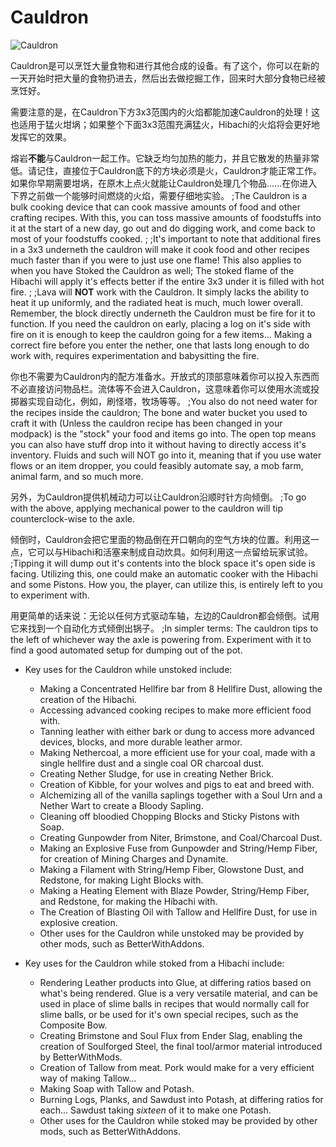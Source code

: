 # Cauldron

![Cauldron](block:betterwithmods:cooking_pot@1)

Cauldron是可以烹饪大量食物和进行其他合成的设备。有了这个，你可以在新的一天开始时把大量的食物扔进去，然后出去做挖掘工作，回来时大部分食物已经被烹饪好。

需要注意的是，在Cauldron下方3x3范围内的火焰都能加速Cauldron的处理！这也适用于猛火坩埚；如果整个下面3x3范围充满猛火，Hibachi的火焰将会更好地发挥它的效果。

熔岩**不能**与Cauldron一起工作。它缺乏均匀加热的能力，并且它散发的热量非常低。请记住，直接位于Cauldron底下的方块必须是火，Cauldron才能正常工作。如果你早期需要坩埚，在原木上点火就能让Cauldron处理几个物品......在你进入下界之前做一个能够时间燃烧的火焰，需要仔细地实验。
;The Cauldron is a bulk cooking device that can cook massive amounts of food and other crafting recipes. With this, you can toss massive amounts of foodstuffs into it at the start of a new day, go out and do digging work, and come back to most of your foodstuffs cooked.
;
;It's important to note that additional fires in a 3x3 underneth the cauldron will make it cook food and other recipes much faster than if you were to just use one flame! This also applies to when you have Stoked the Cauldron as well; The stoked flame of the Hibachi will apply it's effects better if the entire 3x3 under it is filled with hot fire.
;
;Lava will **NOT** work with the Cauldron. It simply lacks the ability to heat it up uniformly, and the radiated heat is much, much lower overall. Remember, the block directly underneth the Cauldron must be fire for it to function. If you need the cauldron on early, placing a log on it's side with fire on it is enough to keep the cauldron going for a few items... Making a correct fire before you enter the nether, one that lasts long enough to do work with, requires experimentation and babysitting the fire.

你也不需要为Cauldron内的配方准备水。开放式的顶部意味着你可以投入东西而不必直接访问物品栏。流体等不会进入Cauldron，这意味着你可以使用水流或投掷器实现自动化，例如，刷怪塔，牧场等等。
;You also do not need water for the recipes inside the cauldron; The bone and water bucket you used to craft it with (Unless the cauldron recipe has been changed in your modpack) is the "stock" your food and items go into. The open top means you can also have stuff drop into it without having to directly access it's inventory. Fluids and such will NOT go into it, meaning that if you use water flows or an item dropper, you could feasibly automate say, a mob farm, animal farm, and so much more.

另外，为Cauldron提供机械动力可以让Cauldron沿顺时针方向倾倒。
;To go with the above, applying mechanical power to the cauldron will tip counterclock-wise to the axle.

倾倒时，Cauldron会把它里面的物品倒在开口朝向的空气方块的位置。利用这一点，它可以与Hibachi和活塞来制成自动炊具。如何利用这一点留给玩家试验。
;Tipping it will dump out it's contents into the block space it's open side is facing. Utilizing this, one could make an automatic cooker with the Hibachi and some Pistons. How you, the player, can utilize this, is entirely left to you to experiment with.

用更简单的话来说：无论以任何方式驱动车轴，左边的Cauldron都会倾倒。试用它来找到一个自动化方式倾倒出锅子。
;In simpler terms: The cauldron tips to the left of whichever way the axle is powering from. Experiment with it to find a good automated setup for dumping out of the pot.

* Key uses for the Cauldron while unstoked include:
    * Making a Concentrated Hellfire bar from 8 Hellfire Dust, allowing the creation of the Hibachi.
    * Accessing advanced cooking recipes to make more efficient food with.
    * Tanning leather with either bark or dung to access more advanced devices, blocks, and more durable leather armor.
    * Making Nethercoal, a more efficient use for your coal, made with a single hellfire dust and a single coal OR charcoal dust.
    * Creating Nether Sludge, for use in creating Nether Brick.
    * Creation of Kibble, for your wolves and pigs to eat and breed with.
    * Alchemizing all of the vanilla saplings together with a Soul Urn and a Nether Wart to create a Bloody Sapling.
    * Cleaning off bloodied Chopping Blocks and Sticky Pistons with Soap.
    * Creating Gunpowder from Niter, Brimstone, and Coal/Charcoal Dust.
    * Making an Explosive Fuse from Gunpowder and String/Hemp Fiber, for creation of Mining Charges and Dynamite.
    * Making a Filament with String/Hemp Fiber, Glowstone Dust, and Redstone, for making Light Blocks with.
    * Making a Heating Element with Blaze Powder, String/Hemp Fiber, and Redstone, for making the Hibachi with.
    * The Creation of Blasting Oil with Tallow and Hellfire Dust, for use in explosive creation.
    * Other uses for the Cauldron while unstoked may be provided by other mods, such as BetterWithAddons.

* Key uses for the Cauldron while stoked from a Hibachi include:
    * Rendering Leather products into Glue, at differing ratios based on what's being rendered. Glue is a very versatile material, and can be used in place of slime balls in recipes that would normally call for slime balls, or be used for it's own special recipes, such as the Composite Bow.
    * Creating Brimstone and Soul Flux from Ender Slag, enabling the creation of Soulforged Steel, the final tool/armor material introduced by BetterWithMods.
    * Creation of Tallow from meat. Pork would make for a very efficient way of making Tallow...
    * Making Soap with Tallow and Potash.
    * Burning Logs, Planks, and Sawdust into Potash, at differing ratios for each... Sawdust taking *sixteen* of it to make one Potash.
    * Other uses for the Cauldron while stoked may be provided by other mods, such as BetterWithAddons.
